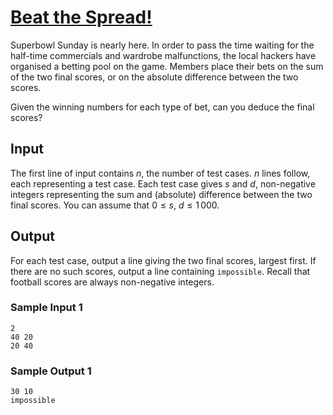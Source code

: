 # [Beat the Spread!](https://open.kattis.com/problems/beatspread)

Superbowl Sunday is nearly here.  In order to pass the time waiting for the
half-time commercials and wardrobe malfunctions, the local hackers have
organised a betting pool on the game.  Members place their bets on the sum of
the two final scores, or on the absolute difference between the two scores.

Given the winning numbers for each type of bet, can you deduce the final scores?

## Input

The first line of input contains $n$, the number of test cases.  $n$ lines
follow, each representing a test case.  Each test case gives $s$ and $d$,
non-negative integers representing the sum and (absolute) difference between the
two final scores. You can assume that $0 \le s$, $d \le 1\,000$.

## Output

For each test case, output a line giving the two final scores, largest first.
If there are no such scores, output a line containing `impossible`.  Recall that
football scores are always non-negative integers.

### Sample Input 1

```
2
40 20
20 40
```

### Sample Output 1

```
30 10
impossible
```
